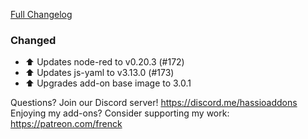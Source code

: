 [Full Changelog][changelog]

### Changed

- :arrow_up: Updates node-red to v0.20.3 (#172)
- :arrow_up: Updates js-yaml to v3.13.0 (#173)
- :arrow_up: Upgrades add-on base image to 3.0.1

[changelog]: https://github.com/hassio-addons/addon-node-red/compare/v2.0.1...v2.0.2

Questions? Join our Discord server! https://discord.me/hassioaddons
Enjoying my add-ons? Consider supporting my work: https://patreon.com/frenck
